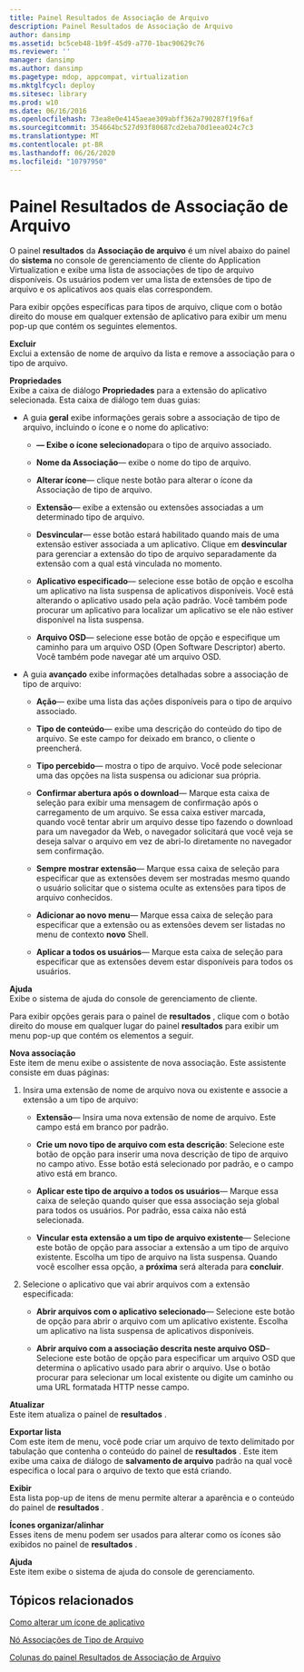 ```yaml
---
title: Painel Resultados de Associação de Arquivo
description: Painel Resultados de Associação de Arquivo
author: dansimp
ms.assetid: bc5ceb48-1b9f-45d9-a770-1bac90629c76
ms.reviewer: ''
manager: dansimp
ms.author: dansimp
ms.pagetype: mdop, appcompat, virtualization
ms.mktglfcycl: deploy
ms.sitesec: library
ms.prod: w10
ms.date: 06/16/2016
ms.openlocfilehash: 73ea8e0e4145aeae309abff362a790287f19f6af
ms.sourcegitcommit: 354664bc527d93f80687cd2eba70d1eea024c7c3
ms.translationtype: MT
ms.contentlocale: pt-BR
ms.lasthandoff: 06/26/2020
ms.locfileid: "10797950"
---
```

# Painel Resultados de Associação de Arquivo


O painel **resultados** da **Associação de arquivo** é um nível abaixo do painel do **sistema** no console de gerenciamento de cliente do Application Virtualization e exibe uma lista de associações de tipo de arquivo disponíveis. Os usuários podem ver uma lista de extensões de tipo de arquivo e os aplicativos aos quais elas correspondem.

Para exibir opções específicas para tipos de arquivo, clique com o botão direito do mouse em qualquer extensão de aplicativo para exibir um menu pop-up que contém os seguintes elementos.

<a href="" id="delete"></a>**Excluir**  
Exclui a extensão de nome de arquivo da lista e remove a associação para o tipo de arquivo.

<a href="" id="properties"></a>**Propriedades**  
Exibe a caixa de diálogo **Propriedades** para a extensão do aplicativo selecionada. Esta caixa de diálogo tem duas guias:

-   A guia **geral** exibe informações gerais sobre a associação de tipo de arquivo, incluindo o ícone e o nome do aplicativo:

    -   **— Exibe o ícone selecionado**para o tipo de arquivo associado.

    -   **Nome da Associação**— exibe o nome do tipo de arquivo.

    -   **Alterar ícone**— clique neste botão para alterar o ícone da Associação de tipo de arquivo.

    -   **Extensão**— exibe a extensão ou extensões associadas a um determinado tipo de arquivo.

    -   **Desvincular**— esse botão estará habilitado quando mais de uma extensão estiver associada a um aplicativo. Clique em **desvincular** para gerenciar a extensão do tipo de arquivo separadamente da extensão com a qual está vinculada no momento.

    -   **Aplicativo especificado**— selecione esse botão de opção e escolha um aplicativo na lista suspensa de aplicativos disponíveis. Você está alterando o aplicativo usado pela ação padrão. Você também pode procurar um aplicativo para localizar um aplicativo se ele não estiver disponível na lista suspensa.

    -   **Arquivo OSD**— selecione esse botão de opção e especifique um caminho para um arquivo OSD (Open Software Descriptor) aberto. Você também pode navegar até um arquivo OSD.

-   A guia **avançado** exibe informações detalhadas sobre a associação de tipo de arquivo:

    -   **Ação**— exibe uma lista das ações disponíveis para o tipo de arquivo associado.

    -   **Tipo de conteúdo**— exibe uma descrição do conteúdo do tipo de arquivo. Se este campo for deixado em branco, o cliente o preencherá.

    -   **Tipo percebido**— mostra o tipo de arquivo. Você pode selecionar uma das opções na lista suspensa ou adicionar sua própria.

    -   **Confirmar abertura após o download**— Marque esta caixa de seleção para exibir uma mensagem de confirmação após o carregamento de um arquivo. Se essa caixa estiver marcada, quando você tentar abrir um arquivo desse tipo fazendo o download para um navegador da Web, o navegador solicitará que você veja se deseja salvar o arquivo em vez de abri-lo diretamente no navegador sem confirmação.

    -   **Sempre mostrar extensão**— Marque essa caixa de seleção para especificar que as extensões devem ser mostradas mesmo quando o usuário solicitar que o sistema oculte as extensões para tipos de arquivo conhecidos.

    -   **Adicionar ao novo menu**— Marque essa caixa de seleção para especificar que a extensão ou as extensões devem ser listadas no menu de contexto **novo** Shell.

    -   **Aplicar a todos os usuários**— Marque esta caixa de seleção para especificar que as extensões devem estar disponíveis para todos os usuários.

<a href="" id="help"></a>**Ajuda**  
Exibe o sistema de ajuda do console de gerenciamento de cliente.

Para exibir opções gerais para o painel de **resultados** , clique com o botão direito do mouse em qualquer lugar do painel **resultados** para exibir um menu pop-up que contém os elementos a seguir.

<a href="" id="new-association"></a>**Nova associação**  
Este item de menu exibe o assistente de nova associação. Este assistente consiste em duas páginas:

1.  Insira uma extensão de nome de arquivo nova ou existente e associe a extensão a um tipo de arquivo:

    -   **Extensão**— Insira uma nova extensão de nome de arquivo. Este campo está em branco por padrão.

    -   **Crie um novo tipo de arquivo com esta descrição**: Selecione este botão de opção para inserir uma nova descrição de tipo de arquivo no campo ativo. Esse botão está selecionado por padrão, e o campo ativo está em branco.

    -   **Aplicar este tipo de arquivo a todos os usuários**— Marque essa caixa de seleção quando quiser que essa associação seja global para todos os usuários. Por padrão, essa caixa não está selecionada.

    -   **Vincular esta extensão a um tipo de arquivo existente**— Selecione este botão de opção para associar a extensão a um tipo de arquivo existente. Escolha um tipo de arquivo na lista suspensa. Quando você escolher essa opção, a **próxima** será alterada para **concluir**.

2.  Selecione o aplicativo que vai abrir arquivos com a extensão especificada:

    -   **Abrir arquivos com o aplicativo selecionado**— Selecione este botão de opção para abrir o arquivo com um aplicativo existente. Escolha um aplicativo na lista suspensa de aplicativos disponíveis.

    -   **Abrir arquivo com a associação descrita neste arquivo OSD**– Selecione este botão de opção para especificar um arquivo OSD que determina o aplicativo usado para abrir o arquivo. Use o botão procurar para selecionar um local existente ou digite um caminho ou uma URL formatada HTTP nesse campo.

<a href="" id="refresh"></a>**Atualizar**  
Este item atualiza o painel de **resultados** .

<a href="" id="export-list"></a>**Exportar lista**  
Com este item de menu, você pode criar um arquivo de texto delimitado por tabulação que contenha o conteúdo do painel de **resultados** . Este item exibe uma caixa de diálogo de **salvamento de arquivo** padrão na qual você especifica o local para o arquivo de texto que está criando.

<a href="" id="view"></a>**Exibir**  
Esta lista pop-up de itens de menu permite alterar a aparência e o conteúdo do painel de **resultados** .

<a href="" id="arrange-line-up-icons"></a>**Ícones organizar/alinhar**  
Esses itens de menu podem ser usados para alterar como os ícones são exibidos no painel de **resultados** .

<a href="" id="help"></a>**Ajuda**  
Este item exibe o sistema de ajuda do console de gerenciamento.

## Tópicos relacionados


[Como alterar um ícone de aplicativo](how-to-change-an-application-icon.md)

[Nó Associações de Tipo de Arquivo](file-type-associations-node-client.md)

[Colunas do painel Resultados de Associação de Arquivo](file-type-association-results-pane-columns.md)

 

 






